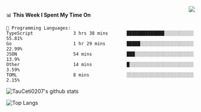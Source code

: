 <img align="right" src="https://count.getloli.com/get/@:TauCeti0207?theme=rule34">

<!--START_SECTION:waka-->
📊 **This Week I Spent My Time On** 

```text
💬 Programming Languages: 
TypeScript               3 hrs 38 mins       ██████████████░░░░░░░░░░░   55.81% 
Go                       1 hr 29 mins        █████░░░░░░░░░░░░░░░░░░░░   22.99% 
JSON                     54 mins             ███░░░░░░░░░░░░░░░░░░░░░░   13.9% 
Other                    14 mins             █░░░░░░░░░░░░░░░░░░░░░░░░   3.59% 
TOML                     8 mins              ░░░░░░░░░░░░░░░░░░░░░░░░░   2.15%

```

<!--END_SECTION:waka-->


![TauCeti0207's github stats](https://github-readme-stats.vercel.app/api?username=TauCeti0207&show_icons=true&theme=vue)

![Top Langs](https://github-readme-stats.vercel.app/api/top-langs/?username=TauCeti0207)

